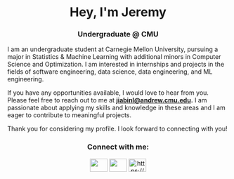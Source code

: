 <h1 align="center">Hey, I'm Jeremy</h1>

<h3 align="center">Undergraduate @ CMU</h3>

<p>I am an undergraduate student at Carnegie Mellon University, pursuing a major in Statistics & Machine Learning with additional minors in Computer Science and Optimization. I am interested in internships and projects in the fields of software engineering, data science, data engineering, and ML engineering.

If you have any opportunities available, I would love to hear from you. Please feel free to reach out to me at <b>jiabinl@andrew.cmu.edu.</b> I am passionate about applying my skills and knowledge in these areas and I am eager to contribute to meaningful projects.

Thank you for considering my profile. I look forward to connecting with you!</p>

<h3 align="center">Connect with me:</h3>
<p align="center">
<a href="https://www.linkedin.com/in/jiabin-jeremy-li" target="blank"><img align="center" src="https://raw.githubusercontent.com/rahuldkjain/github-profile-readme-generator/master/src/images/icons/Social/linked-in-alt.svg" height="30" width="40" /></a>
<a href="https://www.kaggle.com/addicejeremy" target="blank"><img align="center" src="https://raw.githubusercontent.com/rahuldkjain/github-profile-readme-generator/master/src/images/icons/Social/kaggle.svg" height="30" width="40" /></a>
<a href="https://www.instagram.com/addice_jeremy/" target="blank"><img align="center" src="https://raw.githubusercontent.com/rahuldkjain/github-profile-readme-generator/master/src/images/icons/Social/instagram.svg" alt="https://www.instagram.com/addice_jeremy/" height="30" width="40" /></a>
</p>
